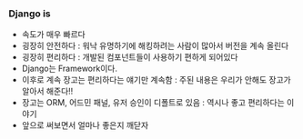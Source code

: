 ### Django is

* 속도가 매우 빠르다
* 굉장히 안전하다 : 워낙 유명하기에 해킹하려는 사람이 많아서 버전을 계속 올린다
* 굉장히 편리하다 : 개발된 컴포넌트들이 사용하기 편하게 되어있다
* Django는 Framework이다.
* 이후로 계속 장고는 편리하다는 얘기만 계속함 : 주된 내용은 우리가 안해도 장고가 알아서 해준다!!
* 장고는 ORM, 어드민 패널, 유저 승인이 디폴트로 있음 : 역시나 좋고 편리하다는 이야기
* 앞으로 써보면서 얼마나 좋은지 깨닫자